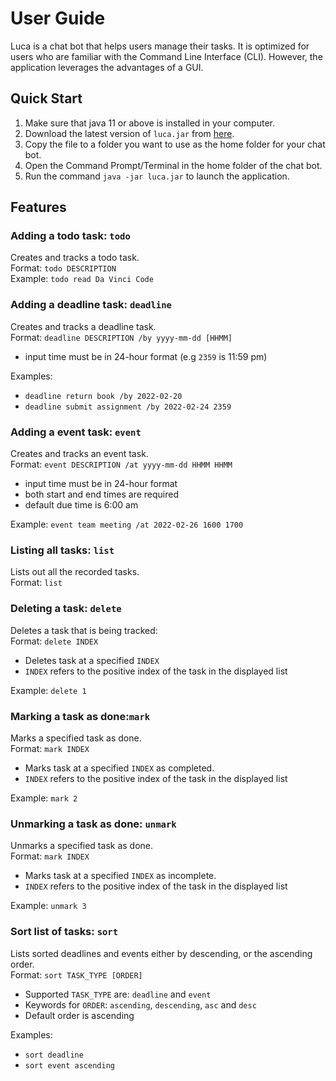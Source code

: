 
# User Guide
Luca is a chat bot that helps users manage their tasks. It is optimized for users who are familiar with the Command Line Interface (CLI). However, the application leverages the advantages of a GUI.

## Quick Start
1.    Make sure that java 11 or above is installed in your computer.
2.  Download the latest version of `luca.jar` from [here](https://github.com/thikhinab/ip/releases).
3. Copy the file to a folder you want to use as the home folder for your chat bot.
4. Open the Command Prompt/Terminal in the home folder of the chat bot.
5. Run the command `java -jar luca.jar` to launch the application.

## Features
### Adding a todo task: `todo`
Creates and tracks a todo task.  
Format: `todo DESCRIPTION`  
Example: `todo read Da Vinci Code`


### Adding a deadline task: `deadline`
Creates and tracks a deadline task.  
Format: `deadline DESCRIPTION /by yyyy-mm-dd [HHMM]`
-  input time must be in 24-hour format (e.g `2359`  is 11:59 pm)

Examples:
-  `deadline return book /by 2022-02-20 `
- `deadline submit assignment /by 2022-02-24 2359`

### Adding a event task: `event`
Creates and tracks an event task.  
Format: `event DESCRIPTION /at yyyy-mm-dd HHMM HHMM`
- input time must be in 24-hour format
- both start and end times are required
- default due time is 6:00 am

Example: `event team meeting /at 2022-02-26 1600 1700`

### Listing all tasks: `list`
Lists out all the recorded tasks.  
Format: `list`

### Deleting a task: `delete`
Deletes a task that is being tracked:  
Format: `delete INDEX`  
- Deletes task at a specified `INDEX`
-  `INDEX` refers to the positive index of the task in the displayed list

Example: `delete 1`

### Marking a task as done:`mark`
Marks a specified task as done.  
Format: `mark INDEX`
- Marks task at a specified `INDEX` as completed.
-  `INDEX` refers to the positive index of the task in the displayed list

Example: `mark 2`

### Unmarking a task as done: `unmark`
Unmarks a specified task as done.  
Format: `mark INDEX`
- Marks task at a specified `INDEX` as incomplete.
-  `INDEX` refers to the positive index of the task in the displayed list

Example: `unmark 3`

### Sort list of tasks: `sort`
Lists sorted deadlines and events either by descending, or the ascending order.  
Format: `sort TASK_TYPE [ORDER]`
- Supported `TASK_TYPE` are: `deadline` and `event`
- Keywords for `ORDER`: `ascending`, `descending`, `asc` and `desc`
- Default order is ascending

Examples:
- `sort deadline`
- `sort event ascending`
	 


